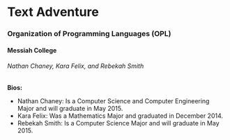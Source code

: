 # Text Adventure
### Organization of Programming Languages (OPL)
#### Messiah College
###### Nathan Chaney, Kara Felix, and Rebekah Smith  
  
**Bios:**  
* Nathan Chaney: Is a Computer Science and Computer Engineering Major and will graduate in May 2015.
* Kara Felix: Was a Mathematics Major and graduated in December 2014.
* Rebekah Smith: Is a Computer Science Major and will graduate in May 2015.
